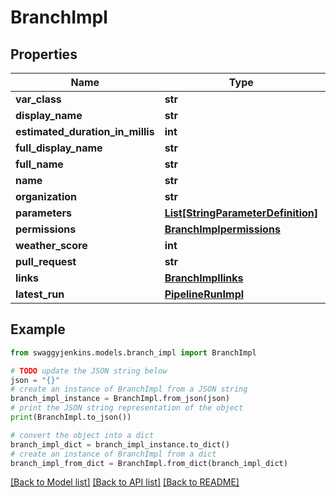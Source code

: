 # BranchImpl


## Properties

Name | Type | Description | Notes
------------ | ------------- | ------------- | -------------
**var_class** | **str** |  | [optional] 
**display_name** | **str** |  | [optional] 
**estimated_duration_in_millis** | **int** |  | [optional] 
**full_display_name** | **str** |  | [optional] 
**full_name** | **str** |  | [optional] 
**name** | **str** |  | [optional] 
**organization** | **str** |  | [optional] 
**parameters** | [**List[StringParameterDefinition]**](StringParameterDefinition.md) |  | [optional] 
**permissions** | [**BranchImplpermissions**](BranchImplpermissions.md) |  | [optional] 
**weather_score** | **int** |  | [optional] 
**pull_request** | **str** |  | [optional] 
**links** | [**BranchImpllinks**](BranchImpllinks.md) |  | [optional] 
**latest_run** | [**PipelineRunImpl**](PipelineRunImpl.md) |  | [optional] 

## Example

```python
from swaggyjenkins.models.branch_impl import BranchImpl

# TODO update the JSON string below
json = "{}"
# create an instance of BranchImpl from a JSON string
branch_impl_instance = BranchImpl.from_json(json)
# print the JSON string representation of the object
print(BranchImpl.to_json())

# convert the object into a dict
branch_impl_dict = branch_impl_instance.to_dict()
# create an instance of BranchImpl from a dict
branch_impl_from_dict = BranchImpl.from_dict(branch_impl_dict)
```
[[Back to Model list]](../README.md#documentation-for-models) [[Back to API list]](../README.md#documentation-for-api-endpoints) [[Back to README]](../README.md)


